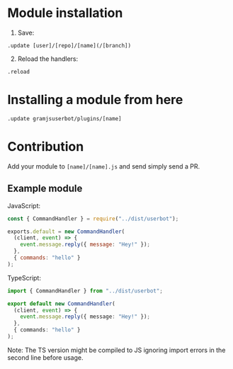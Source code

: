 # Module installation

1. Save:

```text
.update [user]/[repo]/[name](/[branch])
```

2. Reload the handlers:

```text
.reload
```

# Installing a module from here

```text
.update gramjsuserbot/plugins/[name]
```

# Contribution

Add your module to `[name]/[name].js` and send simply send a PR.

## Example module

JavaScript:

```js
const { CommandHandler } = require("../dist/userbot");

exports.default = new CommandHandler(
  (client, event) => {
    event.message.reply({ message: "Hey!" });
  },
  { commands: "hello" }
);
```

TypeScript:

```ts
import { CommandHandler } from "../dist/userbot";

export default new CommandHandler(
  (client, event) => {
    event.message.reply({ message: "Hey!" });
  },
  { commands: "hello" }
);
```

Note: The TS version might be compiled to JS ignoring import errors in the second line before usage.
